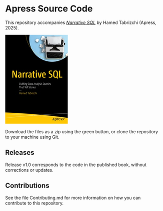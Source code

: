 # Apress Source Code

This repository accompanies [*Narrative SQL*](https://link.springer.com/book/9798868815591) by Hamed Tabrizchi (Apress, 2025).

[comment]: #cover
![Cover image](979-8-8688-1559-1.jpg)

Download the files as a zip using the green button, or clone the repository to your machine using Git.

## Releases

Release v1.0 corresponds to the code in the published book, without corrections or updates.

## Contributions

See the file Contributing.md for more information on how you can contribute to this repository.
